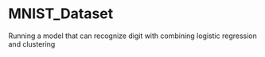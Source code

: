 # MNIST_Dataset
Running a model that can recognize digit 
with combining logistic regression and clustering 
